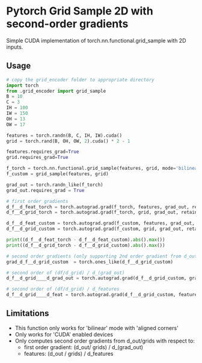 # Pytorch Grid Sample 2D with second-order gradients
Simple CUDA implementation of torch.nn.functional.grid_sample with 2D inputs.

## Usage
```python
# copy the grid_encoder folder to appropriate directory
import torch
from .grid_encoder import grid_sample
B = 10
C = 3
IH = 100
IW = 150
OH = 13
OW = 17

features = torch.randn(B, C, IH, IW).cuda()
grid = torch.rand(B, OH, OW, 2).cuda() * 2 - 1

features.requires_grad=True
grid.requires_grad=True

f_torch = torch.nn.functional.grid_sample(features, grid, mode='bilinear', align_corners=True)
f_custom = grid_sample(features, grid)

grad_out = torch.randn_like(f_torch)
grad_out.requires_grad = True

# first order gradients
d_f__d_feat_torch = torch.autograd.grad(f_torch, features, grad_out, retain_graph=True, create_graph=True, allow_unused=True)[0]
d_f__d_grid_torch = torch.autograd.grad(f_torch, grid, grad_out, retain_graph=True, create_graph=True, allow_unused=True)[0]

d_f__d_feat_custom = torch.autograd.grad(f_custom, features, grad_out, retain_graph=True, create_graph=True, allow_unused=True)[0]
d_f__d_grid_custom = torch.autograd.grad(f_custom, grid, grad_out, retain_graph=True, create_graph=True, allow_unused=True)[0]

print((d_f__d_feat_torch - d_f__d_feat_custom).abs().max())
print((d_f__d_grid_torch - d_f__d_grid_custom).abs().max())

# second order gradients (only supporting 2nd order gradient from d_out/grids as of now)
grad_d_f__d_grid_custom  = torch.ones_like(d_f__d_grid_custom)

# second order of (df/d_grid) / d_(grad_out)
d_f__d_grid____d_grad_out = torch.autograd.grad(d_f__d_grid_custom, grad_out, grad_d_f__d_grid_custom, retain_graph=True, create_graph=True, allow_unused=True)[0]

# second order of (df/d_grid) / d_features
d_f__d_grid____d_feat = torch.autograd.grad(d_f__d_grid_custom, features, grad_d_f__d_grid_custom, retain_graph=True, create_graph=True, allow_unused=True)[0]
```

## Limitations
- This function only works for 'bilinear' mode with 'aligned corners'
- Only works for 'CUDA' enabled devices
- Only computes second order gradients from d_out/grids with respect to:
  - first order gradient: (d_out/ grids) / d_(grad_out)
  - features: (d_out / grids) / d_features
